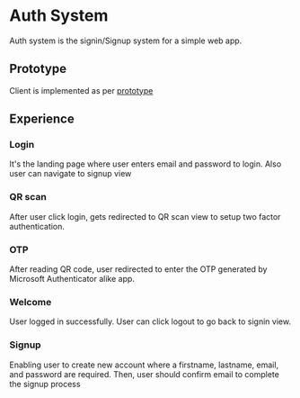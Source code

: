 # Auth System
Auth system is the signin/Signup system for a simple web app.

## Prototype
Client is implemented as per [prototype](https://www.figma.com/proto/YEyOv3JPGx7qTW832wRo6w/System2?node-id=2%3A9&scaling=min-zoom&page-id=0%3A1&starting-point-node-id=2%3A9&show-proto-sidebar=1)

## Experience

### Login
It's the landing page where user enters email and password to login. Also user can navigate to signup view

### QR scan
After user click login, gets redirected to QR scan view to setup two factor authentication.

### OTP
After reading QR code, user redirected to enter the OTP generated by Microsoft Authenticator alike app.

### Welcome
User logged in successfully. User can click logout to go back to signin view.

### Signup
Enabling user to create new account where a firstname, lastname, email, and password are required. Then, user should confirm email to complete the signup process